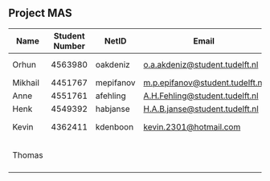 ## Project MAS

| Name    | Student Number | NetID    | Email                          | Role                 | 
|---------|----------------|----------|--------------------------------|----------------------|
| Orhun   | 4563980        | oakdeniz | o.a.akdeniz@student.tudelft.nl | Wiki Maintainer      |
| Mikhail | 4451767        | mepifanov| m.p.epifanov@student.tudelft.nl| Chair                |
| Anne    | 4551761        | afehling | A.H.Fehling@student.tudelft.nl | Secretary            |
| Henk    | 4549392        | habjanse | H.A.B.janse@student.tudelft.nl | Planner              |
| Kevin   | 4362411        | kdenboon | kevin.2301@hotmail.com         | Task Coordinator     |
| Thomas  |                |          |                                | Review Meeting Chair |
